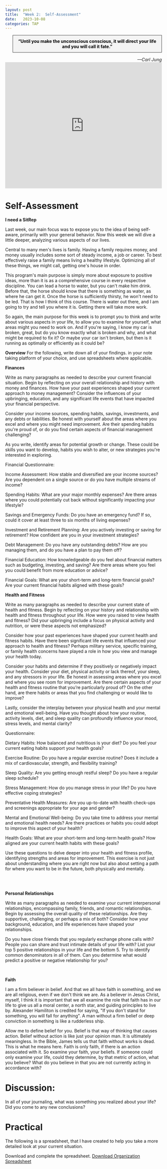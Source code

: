 ```yaml
---
layout: post
title:  "Week 2:  Self-Assessment"
date:   2023-10-08
categories: TAP
---
```


<blockquote style="background-color: #f4f4f4; border: 1px solid #333; padding: 10px; text-align: center;">
    <strong style="color: black;">“Until you make the unconscious conscious, it will direct your life and you will call it fate.”</strong>
</blockquote>
<cite style="text-align: right; display: block;">—Carl Jung</cite>


<iframe width="100%" height="405" src="https://www.youtube.com/embed/tGdsOXZpyWE?si=YcalIW-h4WQZAZAM" title="YouTube video pla**We are all gonna die**yer" frameborder="0" allow="accelerometer; autoplay; clipboard-write; encrypted-media; gyroscope; picture-in-picture; web-share" allowfullscreen></iframe>

# Self-Assessment 

**I need a SitRep**

Last week, our main focus was to expose you to the idea of being self-aware, primarily with your general behavior. Now this week we will dive a little deeper, analyzing various aspects of our lives. 

Central to many men's lives is family. Having a family requires money, and money usually includes some sort of steady income, a job or career. To best effectively raise a family means living a healthy lifestyle. Optimizing all of these things, we might call, getting one's house in order. 

This program's main purpose is simply more about exposure to positive ideas, more than it is as a comprehensive course in every respective discipline. You can lead a horse to water, but you can't make him drink. Before that, the horse should know that there is something as water, as where he can get it. Once the horse is sufficiently thirsty, he won't need to be led. That is how I think of this course. There is water out there, and I am going to try and tell you where it is. Getting there will take more work. 

So again, the main purpose for this week is to prompt you to think and write about various aspects in your life, to allow you to examine for yourself, what areas might you need to work on. And if you're saying, I know my car is broken, great, but do you know exactly what is broken and why, and what might be required to fix it? Or maybe your car isn't broken, but then is it running as optimally or efficiently as it could be?


**Overview**
For the following, write down all of your findings. in your note taking platform of your choice, and use spreadsheets where applicable. 

**Finances** <br>

Write as many paragraphs as needed to describe your current financial situation. Begin by reflecting on your overall relationship and history with money and finances. How have your past experiences shaped your current approach to money management? Consider the influences of your upbringing, education, and any significant life events that have impacted your financial perspective.

Consider your income sources, spending habits, savings, investments, and any debts or liabilities. Be honest with yourself about the areas where you excel and where you might need improvement. Are their spending habits you're proud of, or do you find certain aspects of financial management challenging?

As you write, identify areas for potential growth or change. These could be skills you want to develop, habits you wish to alter, or new strategies you're interested in exploring.

Financial Questionnaire:

Income Assessment: How stable and diversified are your income sources? Are you dependent on a single source or do you have multiple streams of income?

Spending Habits: What are your major monthly expenses? Are there areas where you could potentially cut back without significantly impacting your lifestyle?

Savings and Emergency Funds: Do you have an emergency fund? If so, could it cover at least three to six months of living expenses?

Investment and Retirement Planning: Are you actively investing or saving for retirement? How confident are you in your investment strategies?

Debt Management: Do you have any outstanding debts? How are you managing them, and do you have a plan to pay them off?

Financial Education: How knowledgeable do you feel about financial matters such as budgeting, investing, and saving? Are there areas where you feel you could benefit from more education or advice?

Financial Goals: What are your short-term and long-term financial goals? Are your current financial habits aligned with these goals?
<br>

**Health and Fitness**<br>


Write as many paragraphs as needed to describe your current state of health and fitness. Begin by reflecting on your history and relationship with health and fitness throughout your life. How were you raised to view health and fitness? Did your upbringing include a focus on physical activity and nutrition, or were these aspects not emphasized?

Consider how your past experiences have shaped your current health and fitness habits. Have there been significant life events that influenced your approach to health and fitness? Perhaps military service, specific training, or family health concerns have played a role in how you view and manage your health today.

Consider your habits and determine if they positively or negatively impact your health. Consider your diet, physical activity or lack thereof, your sleep, and any stressors in your life. Be honest in assessing areas where you excel and where you see room for improvement. Are there certain aspects of your health and fitness routine that you’re particularly proud of? On the other hand, are there habits or areas that you find challenging or would like to improve?

Lastly, consider the interplay between your physical health and your mental and emotional well-being. Have you thought about how your routine, activity levels, diet, and sleep quality can profoundly influence your mood, stress levels, and mental clarity? 

Questionnaire:

Dietary Habits: How balanced and nutritious is your diet? Do you feel your current eating habits support your health goals?

Exercise Routine: Do you have a regular exercise routine? Does it include a mix of cardiovascular, strength, and flexibility training?

Sleep Quality: Are you getting enough restful sleep? Do you have a regular sleep schedule?

Stress Management: How do you manage stress in your life? Do you have effective coping strategies?

Preventative Health Measures: Are you up-to-date with health check-ups and screenings appropriate for your age and gender?

Mental and Emotional Well-being: Do you take time to address your mental and emotional health needs? Are there practices or habits you could adopt to improve this aspect of your health?

Health Goals: What are your short-term and long-term health goals? How aligned are your current health habits with these goals?

Use these questions to delve deeper into your health and fitness profile, identifying strengths and areas for improvement. This exercise is not just about understanding where you are right now but also about setting a path for where you want to be in the future, both physically and mentally.


<br>
<br>

**Personal Relationships**

Write as many paragraphs as needed to examine your current interpersonal relationships, encompassing family, friends, and romantic relationships. Begin by assessing the overall quality of these relationships. Are they supportive, challenging, or perhaps a mix of both? Consider how your background, education, and life experiences have shaped your relationships. 

Do you have close friends that you regularly exchange phone calls with? People you can share and trust intimate details of your life with? List your top 5 positive relationships in your life and the bottom 5. Try to identify common denominators in all of them. Can you determine what would predict a positive or negative relationship for you?


<br>


**Faith** <br>

I am a firm believer in belief. And that we all have faith in something, and we are all religious, even if we don't think we are. As a believer in Jesus Christ, myself, I think it is important that we all examine the role that faith has in our life to give us all a moral center, a north star, and guiding principles to live by. Alexander Hamiliton is credited for saying, "If you don't stand for something, you will fall for anything". A man without a firm belief or deep conviction in something is like a rudderless ship.

Allow me to define belief for you. Belief is that way of thinking that causes action. Belief without action is like just your opinion man. It is ultimately meaningless. In the Bible, James tells us that faith without works is dead. This is what he means here. Faith is only faith, if there is an action associated with it. So examine your faith, your beliefs. If someone could only examine your life, could they determine, by that metric of action, what you believe? What do you believe in that you are not currently acting in accordance with?




# Discussion: 
In all of your journaling, what was something you realized about your life? Did you come to any new conclusions? 

# Practical
The following is a spreadsheet, that I have created to help you take a more detailed look at your current situation. 

Download and complete the spreadsheet.
<a href="https://docs.google.com/spreadsheets/d/1540OWR_ovXGzMKe52IwYAkiUbdNfrvl2/edit?usp=drive_link&ouid=116126842740869295492&rtpof=true&sd=true" download>Download Organization Spreadsheet</a>



